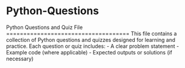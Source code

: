 # Python-Questions
Python Questions and Quiz File ====================================  This file contains a collection of Python questions and quizzes designed for  learning and practice. Each question or quiz includes: - A clear problem statement - Example code (where applicable) - Expected outputs or solutions (if necessary)
